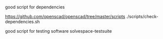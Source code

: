 



good script for dependencies

https://github.com/openscad/openscad/tree/master/scripts
./scripts/check-dependencies.sh




good script for testing software
solvespace-testsuite
